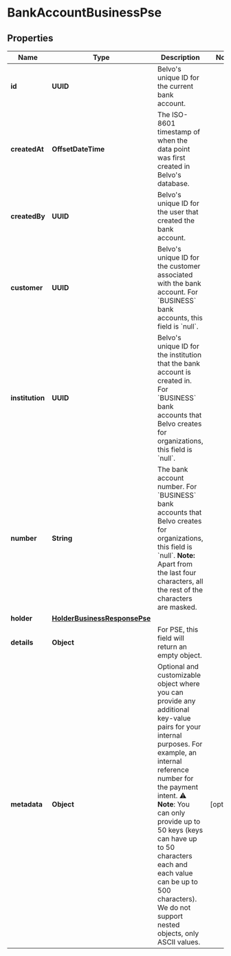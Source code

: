 

# BankAccountBusinessPse


## Properties

| Name | Type | Description | Notes |
|------------ | ------------- | ------------- | -------------|
|**id** | **UUID** | Belvo&#39;s unique ID for the current bank account. |  |
|**createdAt** | **OffsetDateTime** | The ISO-8601 timestamp of when the data point was first created in Belvo&#39;s database. |  |
|**createdBy** | **UUID** | Belvo&#39;s unique ID for the user that created the bank account. |  |
|**customer** | **UUID** | Belvo&#39;s unique ID for the customer associated with the bank account. For &#x60;BUSINESS&#x60; bank accounts, this field is &#x60;null&#x60;. |  |
|**institution** | **UUID** | Belvo&#39;s unique ID for the institution that the bank account is created in. For &#x60;BUSINESS&#x60; bank accounts that Belvo creates for organizations, this field is &#x60;null&#x60;. |  |
|**number** | **String** | The bank account number. For &#x60;BUSINESS&#x60; bank accounts that Belvo creates for organizations, this field is &#x60;null&#x60;.  **Note:** Apart from the last four characters, all the rest of the characters are masked. |  |
|**holder** | [**HolderBusinessResponsePse**](HolderBusinessResponsePse.md) |  |  |
|**details** | **Object** | For PSE, this field will return an empty object. |  |
|**metadata** | **Object** | Optional and customizable object where you can provide any additional key-value pairs for your internal purposes. For example, an internal reference number for the payment intent.  ⚠️ **Note**: You can only provide up to 50 keys (keys can have up to 50 characters each and each value can be up to 500 characters). We do not support nested objects, only ASCII values. |  [optional] |



